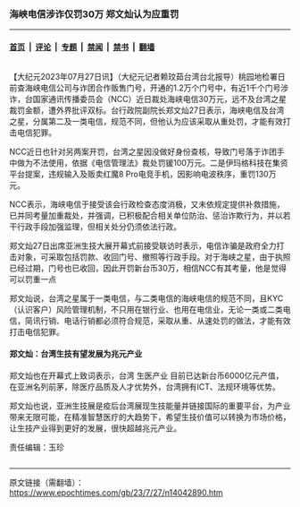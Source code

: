 ### 海峡电信涉诈仅罚30万 郑文灿认为应重罚

---

#### [首页](../../../..?n14042890) &nbsp;|&nbsp; [评论](../../../../../epoch-comment?n14042890) &nbsp;|&nbsp; [专题](../../../../../epoch-special?n14042890) &nbsp;|&nbsp; [禁闻](../../../../../epoch-news?n14042890) &nbsp;|&nbsp; [禁书](../../../../../books?n14042890) &nbsp;|&nbsp; [翻墙](https://github.com/gfw-breaker/nogfw/blob/master/README.md?n14042890)


<div class="column" id="artbody" itemprop="articleBody">
 <!-- article content begin -->
 <p>
  【大纪元2023年07月27日讯】（大纪元记者赖玟茹台湾台北报导）桃园地检署日前查海峡电信公司与诈团合作贩售门号，开通的1.2万个门号中，有近1千个门号涉诈，台国家通讯传播委员会（NCC）近日裁处海峡电信30万元，远不及台湾之星裁罚金额，遭外界批评双标。台行政院副院长郑文灿27日表示，海峡电信及台湾之星，分属第二及一类电信，规范不同，但他认为应该采取从重处罚，才能有效打击电信犯罪。
 </p>
 <p>
  NCC近日也针对另两案开罚，台湾之星因没做好身份查核，导致门号落于诈团手中做为不法使用，依据《电信管理法》裁处罚锾100万元。二是伊玛格科技在集资平台提案，违规输入及贩卖红魔8 Pro电竞手机，因影响电波秩序，重罚130万元。
 </p>
 <p>
  NCC表示，海峡电信于接受该会行政检查态度消极，又未依规定提供补救措施，已并同考量加重裁处，并强调，已积极配合相关单位防治、惩治诈欺行为，并以若干行政手段加强监理，但相关处分仍须依法行政。
 </p>
 <p>
  郑文灿27日出席亚洲生技大展开幕式前接受联访时表示，电信诈骗是政府全力打击对象，可采取包括罚款、收回门号、撤照等行政手段。对于海峡之星，由于执照已经过期，门号也已收回，因此开罚新台币30万，相信NCC有其考量，他是觉得可以罚重一点
 </p>
 <p>
  郑文灿说，台湾之星属于一类电信，与二类电信的海峡电信的规范不同，且KYC（认识客户）风险管理机制，不只用在银行业、也用在电信业，无论一类或二类电信，简讯行销、电话行销都必须符合规范，采取从重、从速处罚的做法，才能有效打击电信犯罪。
 </p>
 <h4>
  郑文灿：台湾生技有望发展为兆元产业
 </h4>
 <p>
  郑文灿也在开幕式上致词表示，台湾
  <ok href="https://www.epochtimes.com/gb/tag/%E7%94%9F%E5%8C%BB%E4%BA%A7%E4%B8%9A.html">
   生医产业
  </ok>
  目前已达新台币6000亿元产值，在亚洲名列前茅，除医疗品质及人才优势外，台湾拥有ICT、法规环境等优势。
 </p>
 <p>
  郑文灿也说，亚洲生技展是疫后台湾展现生技能量并链接国际的重要平台，为产业带来无限可能，在精准智慧医疗的大趋势下，希望生技价值可以转换为市场价格，让生技产业得到更好的发展，很快超越兆元产业。
 </p>
 <p>
  责任编辑：玉珍
 </p>
 <!-- article content end -->
</div>


<img src='http://gfw-breaker.win/epoch-news/pages/ncid1349361/n14042890.md' width='0px' height='0px'/>

---

原文链接（需翻墙）：https://www.epochtimes.com/gb/23/7/27/n14042890.htm